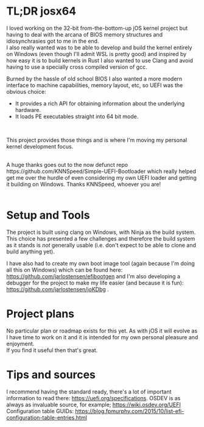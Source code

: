 # TL;DR josx64
I loved working on the 32-bit from-the-bottom-up jOS kernel project but having to deal with the arcana of BIOS memory structures and idiosynchrasies got to me in the end.</br>
I also really wanted was to be able to develop and build the kernel entirely on Windows (even though I'll admit WSL is pretty good) and inspired by how easy it is to build kernels in Rust I also wanted to use Clang and avoid having to use a specially cross compiled version of gcc.<br/>

Burned by the hassle of old school BIOS I also wanted a more modern interface to machine capabilities, memory layout, etc, so UEFI was the obvious choice: <br/> 
* It provides a rich API for obtaining information about the underlying hardware.
* It loads PE executables straight into 64 bit mode.
<br/>

This project provides those things and is where I'm moving my personal kernel development focus.

<br/>
A huge thanks goes out to the now defunct repo https://github.com/KNNSpeed/Simple-UEFI-Bootloader which really helped get me over the hurdle of even considering my own UEFI loader and getting it building on Windows. Thanks KNNSpeed, whoever you are!<br/>
<br/>

# Setup and Tools
The project is built using clang on Windows, with Ninja as the build system. This choice has presented a few challenges and therefore the build system as it stands is *not* generally usable (i.e. don't expect to be able to clone and build anything yet).

I have also had to create my own boot image tool (again because I'm doing all this on Windows) which can be found here: https://github.com/jarlostensen/efibootgen and I'm also developing a debugger for the project to make my life easier (and because it is fun): https://github.com/jarlostensen/joKDbg .

# Project plans
No particular plan or roadmap exists for this yet. As with jOS it will evolve as I have time to work on it and it is intended for my own personal pleasure and enjoyment.<br/>
If you find it useful then that's great. 

# Tips and sources
I recommend having the standard ready, there's a lot of important information to read there: https://uefi.org/specifications.
OSDEV is as always as invaluable source, for example; https://wiki.osdev.org/UEFI
<br/>
Configuration table GUIDs: https://blog.fpmurphy.com/2015/10/list-efi-configuration-table-entries.html 

